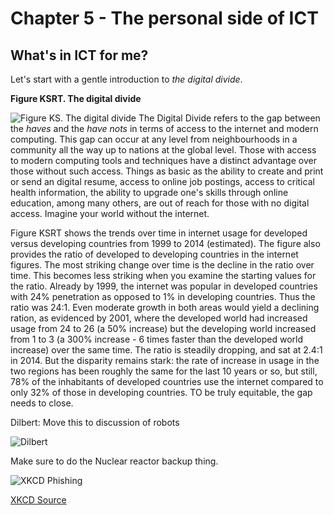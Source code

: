 # Chapter 5 - The personal side of ICT

## What's in ICT for me?

Let's start with a gentle introduction to *the digital divide*. 

**Figure KSRT. The digital divide**

![Figure KS. The digital divide](https://raw.githubusercontent.com/robertriordan/2400/master/Images/internet_usage.png)
The Digital Divide refers to the gap between the *haves* and the *have nots* in terms of access to the internet and modern computing. This gap can occur at any level from neighbourhoods in a community all the way up to nations at the global level. Those with access to modern computing tools and techniques have a distinct advantage over those without such access. Things as basic as the ability to create and print or send an digital resume, access to online job postings, access to critical health information, the ability to upgrade one's skills through online education, among many others, are out of reach for those with no digital access. Imagine your world without the internet.

Figure KSRT shows the trends over time in internet usage for developed versus developing countries from 1999 to 2014 (estimated). The figure also provides the ratio of developed to developing countries in the internet figures. The most striking change over time is the decline in the ratio over time. This becomes less striking when you examine the starting values for the ratio. Already by 1999, the internet was popular in developed countries with 24% penetration as opposed to 1% in developing countries. Thus the ratio was 24:1. Even moderate growth in both areas would yield a declining ration, as evidenced by 2001, where the developed world had increased usage from 24 to 26 (a 50% increase) but the developing world increased from 1 to 3 (a 300% increase - 6 times faster than the developed world increase) over the same time. The ratio is steadily dropping, and sat at 2.4:1 in 2014. But the disparity remains stark: the rate of increase in usage in the two regions has been roughly the same for the last 10 years or so, but still, 78% of the inhabitants of developed countries use the internet compared to only 32% of those in developing countries. TO be truly equitable, the gap needs to close.



Dilbert: Move this to discussion of robots

![Dilbert](https://raw.githubusercontent.com/robertriordan/2400/master/Images/dilbert_bankers.PNG)

Make sure to do the Nuclear reactor backup thing. 

![XKCD Phishing](https://raw.githubusercontent.com/robertriordan/2400/master/Images/xkcd_phishing.png)

<a class="underlined-link" href="http://imgs.xkcd.com/comics/phishing_license.png" target="_blank">XKCD Source</a>
